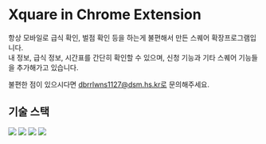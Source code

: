 # Xquare in Chrome Extension
항상 모바일로 급식 확인, 벌점 확인 등을 하는게 불편해서 만든 스퀘어 확장프로그램입니다.  
내 정보, 급식 정보, 시간표를 간단히 확인할 수 있으며, 신청 기능과 기타 스퀘어 기능들을 추가해가고 있습니다.  

불편한 점이 있으시다면 dbrrlwns1127@dsm.hs.kr로 문의해주세요.

## 기술 스택
<img src="https://img.shields.io/badge/React-61DAFB?style=for-the-badge&logo=React&logoColor=black">
<img src="https://img.shields.io/badge/Axios-5A29E4?style=for-the-badge&logo=Axios&logoColor=white">
<img src="https://img.shields.io/badge/Recoil-3578E5?style=for-the-badge&logo=Recoil&logoColor=white">
<img src="https://img.shields.io/badge/Styled Components-DB7093?style=for-the-badge&logo=styledcomponents&logoColor=white">
